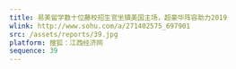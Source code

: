 ```yaml
---
title: 易美留学数十位藤校招生官坐镇美国主场，超豪华阵容助力2019 
wlink: http://www.sohu.com/a/271402575_697901
src: /assets/reports/39.jpg
platform: 搜狐：江西经济网
sequence: 39
---
```

